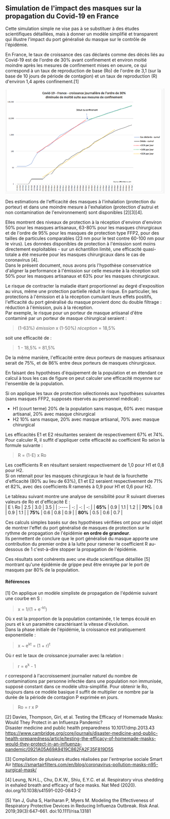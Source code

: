 ## Simulation de l'impact des masques sur la propagation du Covid-19 en France

Cette simulation simple ne vise pas à se substituer à des études scientifiques détaillées, mais à donner un modèle simplifié et transparent qui illustre l'impact du port généralisé du masque sur le contrôle de l'épidémie.

En France, le taux de croissance des cas déclarés comme des décès liés au Covid-19 est de l'ordre de 30% avant confinement et environ moitié moindre après les mesures de confinement mises en oeuvre, ce qui correspond à un taux de reproduction de base (Ro) de l'ordre de 3,1 (sur la base de 10 jours de période de contagion) et un taux de reproduction (R) d'environ 1,4 après confinement.[1]  
  
<img src="https://github.com/fsteiner/K81/blob/master/Chart%20Covid%20France.png" width="600">  
  
Des estimations de l'efficacité des masques à l'inhalation (protection du porteur) et dans une moindre mesure à l'exhalation (protection d'autrui et non contamination de l'environnement) sont disponibles [2][3][4].  

Elles montrent des niveaux de protection à la réception d'environ d'environ 50% pour les masques artisanaux, 63-80% pour les masques chirurgicaux et de l'ordre de 95% pour les masques de protection type FFP2, pour des tailles de particules comparables (23 nm pour le test contre 60-100 nm pour le virus).
Les données disponibles de protection à l'émission sont moins directement exploitables - sur un échantillon limité, une efficacité quasi-totale a été mesurée pour les masques chirurgicaux dans le cas de coronavirus [4].  
Dans le présent document, nous avons pris l'hypothèse conservatrice d'aligner la performance à l'émission sur celle mesurée à la réception soit 50% pour les masques artisanaux et 63% pour les masques chirurgicaux.

Le risque de contracter la maladie étant proportionnel au degré d'exposition au virus, même une protection partielle réduit le risque. En particulier, les protections à l'émission et à la réception cumulant leurs effets positifs, l'efficacité du port généralisé du masque provient donc du double filtrage : réduction à l'émission, puis à la réception.  
Par exemple, le risque pour un porteur de masque artisanal d'être contaminé par un porteur de masque chirurgical seraient :
> (1-63%) *émission* x (1-50%) *réception* = 18,5%  

soit une efficacité de :
> 1 - 18,5% = 81,5%  

De la même manière, l'efficacité entre deux porteurs de masques artisanaux serait de 75%, et de 86% entre deux porteurs de masques chirurgicaux.

En faisant des hypothèses d'équipement de la population et en étendant ce calcul à tous les cas de figure on peut calculer une efficacité moyenne sur l'ensemble de la population.

Si on applique les taux de protection sélectionnés aux hypothèses suivantes (sans masques FFP2, supposés réservés au personnel médical) : 
- H1 (court terme) 20% de la population sans masque, 60% avec masque artisanal, 20% avec masque chirurgical
- H2 10% sans masque, 20% avec masque artisanal, 70% avec masque chirurgical

Les efficacités E1 et E2 résultantes seraient de respectivement 67% et 74%.
Pour calculer R, il suffit d'appliquer cette efficacité au coefficient Ro selon la formule suivante :
> R = (1-E) x Ro  

Les coefficients R en résultant seraient respectivement de 1,0 pour H1 et 0,8 pour H2.  
Si on retenait pour les masques chirurgicaux le haut de la fourchette d'efficacité (80% au lieu de 63%), E1 et E2 seraient respectivement de 71% et 82%, avec des coefficients R ramenés à 0,9 pour H1 et 0,6 pour H2.

Le tableau suivant montre une analyse de sensibilité pour R suivant diverses valeurs de Ro et d'efficacité E :  
| E \\ Ro | 2.5 | 3.0 | 3.5 |
| :----   | -:  | -:  | -:  | 
| **65%** | 0.9 | 1.1 | 1.2 |
| **70%** | 0.8 | 0.9 | 1.1 |
| **75%** | 0.6 | 0.8 | 0.9 |
| **80%** | 0.5 | 0.6 | 0.7 |

Ces calculs simples basés sur des hypothèses vérifiées ont pour seul objet de montrer l'effet du port généralisé de masques de protection sur le rythme de propagation de l'épidémie **en ordre de grandeur**.  
Ils permettent de conclure que le port généralisé du masque apporte une contribution du premier ordre à la lutte pour ramener le coefficient R au-dessous de 1 c'est-à-dire stopper la propagation de l'épidémie.

Ces résultats sont cohérents avec une étude scientifique détaillée [5] montrant qu'une épidémie de grippe peut être enrayée par le port de masques par 80% de la population.



#### Références
[1] On applique un modèle simpliste de propagation de l'épdémie suivant une courbe en S :  
> x = 1/(1 + e<sup>-kt</sup>)  

Où x est la proportion de la population contaminée, t le temps écoulé en jours et k un paramètre caractérisant la vitesse d'évolution.  
Dans la phase initiale de l'épidémie, la croissance est pratiquement exponentielle :
> x ~ e<sup>kt</sup> = (1 + r)<sup>t</sup>  

Où r est le taux de croissance journalier avec la relation :
> r =  e<sup>k</sup> - 1  

r correspond à l'accroissement journalier naturel du nombre de contaminations par personne infectée dans une population non immunisée, supposé constant dans ce modèle ultra-simplifié. Pour obtenir le Ro, toujours dans ce modèle basique il suffit de multiplier ce nombre par la durée de la période de contagion P exprimée en jours.
> Ro = r x P


[2]  Davies, Thompson, Giri, et al. Testing the Efficacy of Homemade Masks: Would They Protect in an Influenza Pandemic?  
Disaster medicine and public health preparedness 10.1017/dmp.2013.43  
https://www.cambridge.org/core/journals/disaster-medicine-and-public-health-preparedness/article/testing-the-efficacy-of-homemade-masks-would-they-protect-in-an-influenza-pandemic/0921A05A69A9419C862FA2F35F819D55

[3] Compilation de plusieurs études réalisées par l'entreprise sociale Smart Air  https://smartairfilters.com/en/blog/coronavirus-pollution-masks-n95-surgical-mask/

[4] Leung, N.H.L., Chu, D.K.W., Shiu, E.Y.C. et al. Respiratory virus shedding in exhaled breath and efficacy of face masks. Nat Med (2020).  doi.org/10.1038/s41591-020-0843-2

[5] Yan J, Guha S, Hariharan P, Myers M. Modeling the Effectiveness of Respiratory Protective Devices in Reducing Influenza Outbreak. Risk Anal. 2019;39(3):647–661. doi:10.1111/risa.13181
